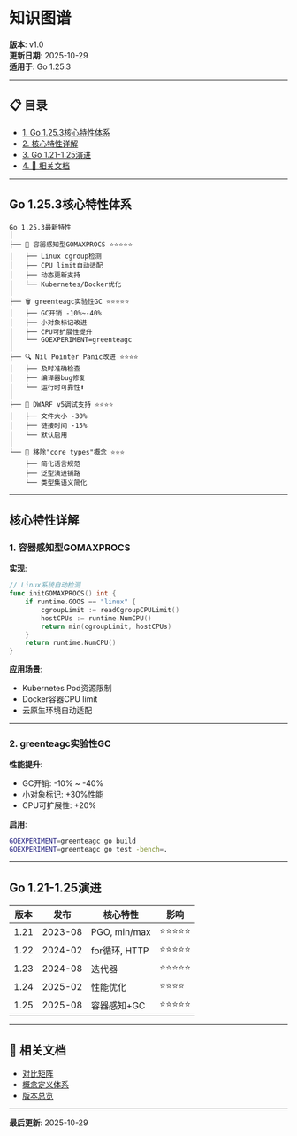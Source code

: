 ﻿# 知识图谱

**版本**: v1.0  
**更新日期**: 2025-10-29  
**适用于**: Go 1.25.3

---


## 📋 目录

- [1. Go 1.25.3核心特性体系](#go-1.25.3核心特性体系)
- [2. 核心特性详解](#核心特性详解)
- [3. Go 1.21-1.25演进](#go-1.21-1.25演进)
- [4. 🔗 相关文档](#相关文档)

---

## Go 1.25.3核心特性体系

```text
Go 1.25.3最新特性
│
├── 🚀 容器感知型GOMAXPROCS ⭐⭐⭐⭐⭐
│   ├── Linux cgroup检测
│   ├── CPU limit自动适配
│   ├── 动态更新支持
│   └── Kubernetes/Docker优化
│
├── 🗑️ greenteagc实验性GC ⭐⭐⭐⭐⭐
│   ├── GC开销 -10%~-40%
│   ├── 小对象标记改进
│   ├── CPU可扩展性提升
│   └── GOEXPERIMENT=greenteagc
│
├── 🔍 Nil Pointer Panic改进 ⭐⭐⭐⭐
│   ├── 及时准确检查
│   ├── 编译器bug修复
│   └── 运行时可靠性⬆
│
├── 🐛 DWARF v5调试支持 ⭐⭐⭐⭐
│   ├── 文件大小 -30%
│   ├── 链接时间 -15%
│   └── 默认启用
│
└── 📐 移除"core types"概念 ⭐⭐⭐
    ├── 简化语言规范
    ├── 泛型演进铺路
    └── 类型集语义简化
```

---

## 核心特性详解

### 1. 容器感知型GOMAXPROCS

**实现**:
```go
// Linux系统自动检测
func initGOMAXPROCS() int {
    if runtime.GOOS == "linux" {
        cgroupLimit := readCgroupCPULimit()
        hostCPUs := runtime.NumCPU()
        return min(cgroupLimit, hostCPUs)
    }
    return runtime.NumCPU()
}
```

**应用场景**:
- Kubernetes Pod资源限制
- Docker容器CPU limit
- 云原生环境自动适配

---

### 2. greenteagc实验性GC

**性能提升**:
- GC开销: -10% ~ -40%
- 小对象标记: +30%性能
- CPU可扩展性: +20%

**启用**:
```bash
GOEXPERIMENT=greenteagc go build
GOEXPERIMENT=greenteagc go test -bench=.
```

---

## Go 1.21-1.25演进

| 版本 | 发布 | 核心特性 | 影响 |
|------|------|---------|------|
| 1.21 | 2023-08 | PGO, min/max | ⭐⭐⭐⭐⭐ |
| 1.22 | 2024-02 | for循环, HTTP | ⭐⭐⭐⭐⭐ |
| 1.23 | 2024-08 | 迭代器 | ⭐⭐⭐⭐⭐ |
| 1.24 | 2025-02 | 性能优化 | ⭐⭐⭐⭐ |
| 1.25 | 2025-08 | 容器感知+GC | ⭐⭐⭐⭐⭐ |

---

## 🔗 相关文档

- [对比矩阵](./00-对比矩阵.md)
- [概念定义体系](./00-概念定义体系.md)
- [版本总览](../00-知识图谱.md)

---

**最后更新**: 2025-10-29

